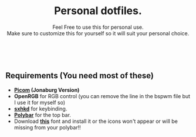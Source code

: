 <h1 align="center">
  Personal dotfiles.
</h1>

<p align="center">
  Feel Free to use this for personal use.<br>
  Make sure to customize this for yourself so it will suit your personal choice.
</p>

<br><br><br>

## Requirements (You need most of these)
- **[Picom](https://github.com/jonaburg/picom) (Jonaburg Version)** <br>
- **OpenRGB** for RGB control (you can remove the line in the bspwm file but I use it for myself so)<br>
- **[sxhkd](https://archlinux.org/packages/community/x86_64/sxhkd/)** for keybinding.<br>
- **[Polybar](https://github.com/polybar/polybar)** for the top bar.<br>
- Download **[this](https://github.com/DashCruft/dotfiles/blob/main/Font_Awesome_6_Pro_Regular.ttf)** font and install it or the icons won't appear or will be missing from your polybar!!
